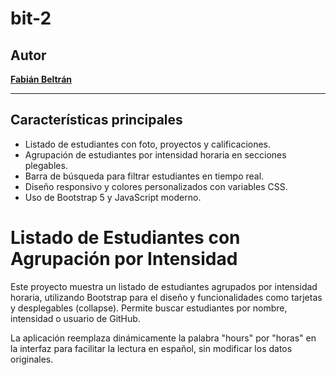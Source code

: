 # bit-2

## Autor

**[Fabián Beltrán](https://github.com/fabian)**

---

## Características principales

- Listado de estudiantes con foto, proyectos y calificaciones.
- Agrupación de estudiantes por intensidad horaria en secciones plegables.
- Barra de búsqueda para filtrar estudiantes en tiempo real.
- Diseño responsivo y colores personalizados con variables CSS.
- Uso de Bootstrap 5 y JavaScript moderno.


# Listado de Estudiantes con Agrupación por Intensidad

Este proyecto muestra un listado de estudiantes agrupados por intensidad horaria, utilizando Bootstrap para el diseño y funcionalidades como tarjetas y desplegables (collapse). Permite buscar estudiantes por nombre, intensidad o usuario de GitHub.

La aplicación reemplaza dinámicamente la palabra "hours" por "horas" en la interfaz para facilitar la lectura en español, sin modificar los datos originales.




